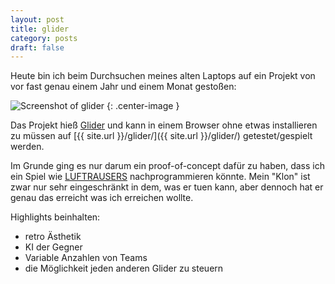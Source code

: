 ```yaml
---
layout: post
title: glider
category: posts
draft: false
---
```


Heute bin ich beim Durchsuchen meines alten Laptops auf ein Projekt
von vor fast genau einem Jahr und einem Monat gestoßen:

![Screenshot of glider](/glider/screenshot.png)
{: .center-image }

Das Projekt hieß [Glider](https://github.com/Quoteme/glider) und kann
in einem Browser ohne etwas installieren zu müssen auf
[{{ site.url }}/glider/]({{ site.url }}/glider/)
getestet/gespielt werden.

Im Grunde ging es nur darum ein proof-of-concept dafür zu haben, dass ich
ein Spiel wie [LUFTRAUSERS](https://store.steampowered.com/app/233150/LUFTRAUSERS/?snr=1_7_7_151_150_1)
nachprogrammieren könnte. Mein "Klon" ist zwar nur sehr eingeschränkt
in dem, was er tuen kann, aber dennoch hat er genau das erreicht was
ich erreichen wollte.

Highlights beinhalten:

- retro Ästhetik
- KI der Gegner
- Variable Anzahlen von Teams
- die Möglichkeit jeden anderen Glider zu steuern
